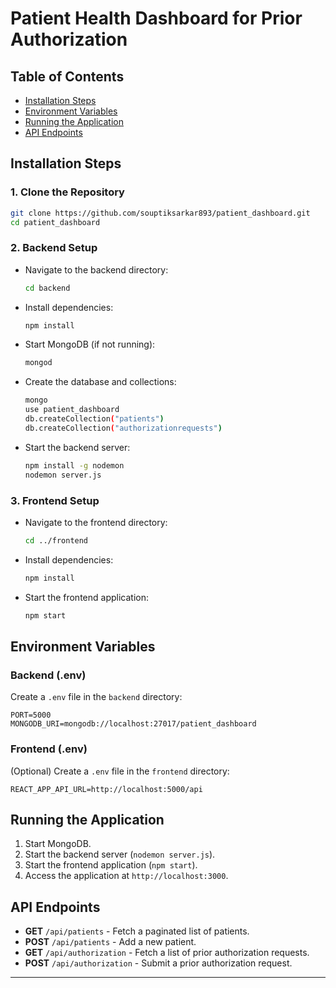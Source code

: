 
# **Patient Health Dashboard for Prior Authorization**

## **Table of Contents**
- [Installation Steps](#installation-steps)
- [Environment Variables](#environment-variables)
- [Running the Application](#running-the-application)
- [API Endpoints](#api-endpoints)

## **Installation Steps**

### **1. Clone the Repository**
```bash
git clone https://github.com/souptiksarkar893/patient_dashboard.git
cd patient_dashboard
```

### **2. Backend Setup**
- Navigate to the backend directory:
  ```bash
  cd backend
  ```

- Install dependencies:
  ```bash
  npm install
  ```

- Start MongoDB (if not running):
  ```bash
  mongod
  ```

- Create the database and collections:
  ```bash
  mongo
  use patient_dashboard
  db.createCollection("patients")
  db.createCollection("authorizationrequests")
  ```

- Start the backend server:
  ```bash
  npm install -g nodemon
  nodemon server.js
  ```

### **3. Frontend Setup**
- Navigate to the frontend directory:
  ```bash
  cd ../frontend
  ```

- Install dependencies:
  ```bash
  npm install
  ```

- Start the frontend application:
  ```bash
  npm start
  ```

## **Environment Variables**

### **Backend (.env)**
Create a `.env` file in the `backend` directory:
```plaintext
PORT=5000
MONGODB_URI=mongodb://localhost:27017/patient_dashboard
```

### **Frontend (.env)**
(Optional) Create a `.env` file in the `frontend` directory:
```plaintext
REACT_APP_API_URL=http://localhost:5000/api
```

## **Running the Application**
1. Start MongoDB.
2. Start the backend server (`nodemon server.js`).
3. Start the frontend application (`npm start`).
4. Access the application at `http://localhost:3000`.

## **API Endpoints**
- **GET** `/api/patients` - Fetch a paginated list of patients.
- **POST** `/api/patients` - Add a new patient.
- **GET** `/api/authorization` - Fetch a list of prior authorization requests.
- **POST** `/api/authorization` - Submit a prior authorization request.

---
